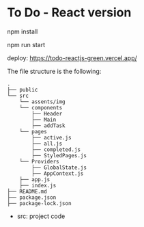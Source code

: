 # To Do - React version

npm install

npm run start

deploy: https://todo-reactjs-green.vercel.app/

The file structure is the following:
```
.
├── public
└── src
    └── assents/img
    └── components
        ├── Header
        ├── Main
        ├── addTask
    └── pages
        ├── active.js
        ├── all.js
        ├── completed.js
        ├── StyledPages.js
    └── Providers
        ├── GlobalState.js
        ├── AppContext.js
    ├── app.js
    ├── index.js
├── README.md
├── package.json
├── package-lock.json

```
- src: project code

